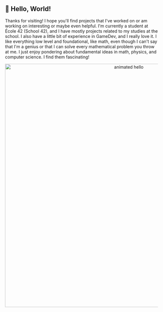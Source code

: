 ## 🚀 **Hello, World!**

Thanks for visiting! I hope you'll find projects that I've worked on or am working on interesting or maybe even helpful. I'm currently a student at École 42 (School 42), and I have mostly projects related to my studies at the school. I also have a little bit of experience in GameDev, and I really love it. I like everything low level and foundational, like math, even though I can't say that I'm a genius or that I can solve every mathematical problem you throw at me. I just enjoy pondering about fundamental ideas in math, physics, and computer science. I find them fascinating!

<p align="center">
<img src="https://github.com/Anmol-Baranwal/Cool-GIFs-For-GitHub/assets/74038190/9be4d344-6782-461a-b5a6-32a07bf7b34e" width="800" alt="animated hello">
</p>

